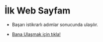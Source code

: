 # İlk Web Sayfam
* Başarı istikrarlı adımlar sonucunda ulaşılır.

* [Bana Ulaşmak için tıkla!](https://app.patika.dev/cblack)